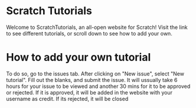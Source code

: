 # Scratch Tutorials

Welcome to ScratchTutorials, an all-open website for Scratch! Visit the link to see different tutorials, or scroll down to see how to add your own.

# How to add your own tutorial
To do so, go to the issues tab. After clicking on "New issue", select "New tutorial". Fill out the blanks, and submit the issue. It will ussually take 6 hours for your issue to be viewed and another 30 mins for it to be approved or rejected. If it is approved, it will be added in the website with your username as credit. If its rejected, it will be closed
